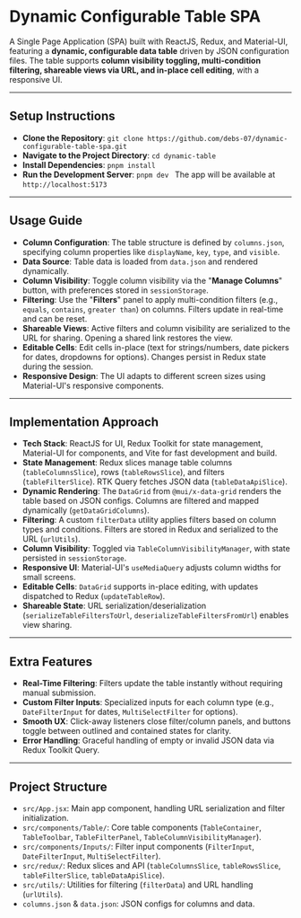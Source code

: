# Dynamic Configurable Table SPA

A Single Page Application (SPA) built with ReactJS, Redux, and Material-UI, featuring a **dynamic, configurable data table** driven by JSON configuration files. The table supports **column visibility toggling, multi-condition filtering, shareable views via URL, and in-place cell editing**, with a responsive UI.

---

## Setup Instructions

- **Clone the Repository**: `git clone https://github.com/debs-07/dynamic-configurable-table-spa.git `
- **Navigate to the Project Directory**: `cd dynamic-table `
- **Install Dependencies**: `pnpm install `
- **Run the Development Server**: `pnpm dev ` The app will be available at `http://localhost:5173`

---

## Usage Guide

- **Column Configuration**: The table structure is defined by `columns.json`, specifying column properties like `displayName`, `key`, `type`, and `visible`.
- **Data Source**: Table data is loaded from `data.json` and rendered dynamically.
- **Column Visibility**: Toggle column visibility via the "**Manage Columns**" button, with preferences stored in `sessionStorage`.
- **Filtering**: Use the "**Filters**" panel to apply multi-condition filters (e.g., `equals`, `contains`, `greater than`) on columns. Filters update in real-time and can be reset.
- **Shareable Views**: Active filters and column visibility are serialized to the URL for sharing. Opening a shared link restores the view.
- **Editable Cells**: Edit cells in-place (text for strings/numbers, date pickers for dates, dropdowns for options). Changes persist in Redux state during the session.
- **Responsive Design**: The UI adapts to different screen sizes using Material-UI's responsive components.

---

## Implementation Approach

- **Tech Stack**: ReactJS for UI, Redux Toolkit for state management, Material-UI for components, and Vite for fast development and build.
- **State Management**: Redux slices manage table columns (`tableColumnsSlice`), rows (`tableRowsSlice`), and filters (`tableFilterSlice`). RTK Query fetches JSON data (`tableDataApiSlice`).
- **Dynamic Rendering**: The `DataGrid` from `@mui/x-data-grid` renders the table based on JSON configs. Columns are filtered and mapped dynamically (`getDataGridColumns`).
- **Filtering**: A custom `filterData` utility applies filters based on column types and conditions. Filters are stored in Redux and serialized to the URL (`urlUtils`).
- **Column Visibility**: Toggled via `TableColumnVisibilityManager`, with state persisted in `sessionStorage`.
- **Responsive UI**: Material-UI's `useMediaQuery` adjusts column widths for small screens.
- **Editable Cells**: `DataGrid` supports in-place editing, with updates dispatched to Redux (`updateTableRow`).
- **Shareable State**: URL serialization/deserialization (`serializeTableFiltersToUrl`, `deserializeTableFiltersFromUrl`) enables view sharing.

---

## Extra Features

- **Real-Time Filtering**: Filters update the table instantly without requiring manual submission.
- **Custom Filter Inputs**: Specialized inputs for each column type (e.g., `DateFilterInput` for dates, `MultiSelectFilter` for options).
- **Smooth UX**: Click-away listeners close filter/column panels, and buttons toggle between outlined and contained states for clarity.
- **Error Handling**: Graceful handling of empty or invalid JSON data via Redux Toolkit Query.

---

## Project Structure

- `src/App.jsx`: Main app component, handling URL serialization and filter initialization.
- `src/components/Table/`: Core table components (`TableContainer`, `TableToolbar`, `TableFilterPanel`, `TableColumnVisibilityManager`).
- `src/components/Inputs/`: Filter input components (`FilterInput`, `DateFilterInput`, `MultiSelectFilter`).
- `src/redux/`: Redux slices and API (`tableColumnsSlice`, `tableRowsSlice`, `tableFilterSlice`, `tableDataApiSlice`).
- `src/utils/`: Utilities for filtering (`filterData`) and URL handling (`urlUtils`).
- `columns.json` & `data.json`: JSON configs for columns and data.
